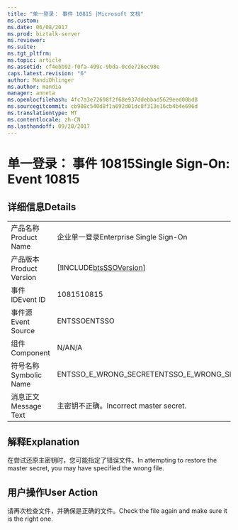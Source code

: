 ```yaml
---
title: "单一登录： 事件 10815 |Microsoft 文档"
ms.custom: 
ms.date: 06/08/2017
ms.prod: biztalk-server
ms.reviewer: 
ms.suite: 
ms.tgt_pltfrm: 
ms.topic: article
ms.assetid: cf4ebb92-f0fa-499c-9bda-0cde726ec98e
caps.latest.revision: "6"
author: MandiOhlinger
ms.author: mandia
manager: anneta
ms.openlocfilehash: 4fc7a3e72698f2f68e937ddebbad5629eed00bd8
ms.sourcegitcommit: cb908c540d8f1a692d01dc8f313e16cb4b4e696d
ms.translationtype: MT
ms.contentlocale: zh-CN
ms.lasthandoff: 09/20/2017
---
```

# <a name="single-sign-on-event-10815"></a><span data-ttu-id="55d88-102">单一登录： 事件 10815</span><span class="sxs-lookup"><span data-stu-id="55d88-102">Single Sign-On: Event 10815</span></span>
## <a name="details"></a><span data-ttu-id="55d88-103">详细信息</span><span class="sxs-lookup"><span data-stu-id="55d88-103">Details</span></span>  
  
|||  
|-|-|  
|<span data-ttu-id="55d88-104">产品名称</span><span class="sxs-lookup"><span data-stu-id="55d88-104">Product Name</span></span>|<span data-ttu-id="55d88-105">企业单一登录</span><span class="sxs-lookup"><span data-stu-id="55d88-105">Enterprise Single Sign-On</span></span>|  
|<span data-ttu-id="55d88-106">产品版本</span><span class="sxs-lookup"><span data-stu-id="55d88-106">Product Version</span></span>|[!INCLUDE[btsSSOVersion](../includes/btsssoversion-md.md)]|  
|<span data-ttu-id="55d88-107">事件 ID</span><span class="sxs-lookup"><span data-stu-id="55d88-107">Event ID</span></span>|<span data-ttu-id="55d88-108">10815</span><span class="sxs-lookup"><span data-stu-id="55d88-108">10815</span></span>|  
|<span data-ttu-id="55d88-109">事件源</span><span class="sxs-lookup"><span data-stu-id="55d88-109">Event Source</span></span>|<span data-ttu-id="55d88-110">ENTSSO</span><span class="sxs-lookup"><span data-stu-id="55d88-110">ENTSSO</span></span>|  
|<span data-ttu-id="55d88-111">组件</span><span class="sxs-lookup"><span data-stu-id="55d88-111">Component</span></span>|<span data-ttu-id="55d88-112">N/A</span><span class="sxs-lookup"><span data-stu-id="55d88-112">N/A</span></span>|  
|<span data-ttu-id="55d88-113">符号名称</span><span class="sxs-lookup"><span data-stu-id="55d88-113">Symbolic Name</span></span>|<span data-ttu-id="55d88-114">ENTSSO_E_WRONG_SECRET</span><span class="sxs-lookup"><span data-stu-id="55d88-114">ENTSSO_E_WRONG_SECRET</span></span>|  
|<span data-ttu-id="55d88-115">消息正文</span><span class="sxs-lookup"><span data-stu-id="55d88-115">Message Text</span></span>|<span data-ttu-id="55d88-116">主密钥不正确。</span><span class="sxs-lookup"><span data-stu-id="55d88-116">Incorrect master secret.</span></span>|  
  
## <a name="explanation"></a><span data-ttu-id="55d88-117">解释</span><span class="sxs-lookup"><span data-stu-id="55d88-117">Explanation</span></span>  
 <span data-ttu-id="55d88-118">在尝试还原主密钥时，您可能指定了错误文件。</span><span class="sxs-lookup"><span data-stu-id="55d88-118">In attempting to restore the master secret, you may have specified the wrong file.</span></span>  
  
## <a name="user-action"></a><span data-ttu-id="55d88-119">用户操作</span><span class="sxs-lookup"><span data-stu-id="55d88-119">User Action</span></span>  
 <span data-ttu-id="55d88-120">请再次检查文件，并确保是正确的文件。</span><span class="sxs-lookup"><span data-stu-id="55d88-120">Check the file again and make sure it is the right one.</span></span>